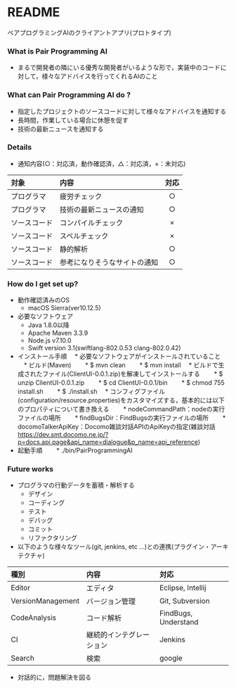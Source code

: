 # README #

ペアプログラミングAIのクライアントアプリ(プロトタイプ)

### What is Pair Programming AI ###
* まるで開発者の隣にいる優秀な開発者がいるような形で，実装中のコードに対して，様々なアドバイスを行ってくれるAIのこと

### What can Pair Programming AI do ? ###

* 指定したプロジェクトのソースコードに対して様々なアドバイスを通知する
* 長時間，作業している場合に休憩を促す
* 技術の最新ニュースを通知する

### Details ###

* 通知内容(○：対応済，動作確認済，△：対応済，×：未対応)

|対象|内容|対応|
|:--|:--|:--:|
|プログラマ|疲労チェック|○|
|プログラマ|技術の最新ニュースの通知|○|
|ソースコード|コンパイルチェック|×|
|ソースコード|スペルチェック|×|
|ソースコード|静的解析|○|
|ソースコード|参考になりそうなサイトの通知|○|

### How do I get set up? ###

* 動作確認済みのOS
  * macOS Sierra(ver10.12.5)
* 必要なソフトウェア
  * Java 1.8.0以降
  * Apache Maven 3.3.9
  * Node.js v7.10.0
  * Swift version 3.1(swiftlang-802.0.53 clang-802.0.42)
* インストール手順
　* 必要なソフトウェアがインストールされていること
　* ビルド(Maven)
　　* $ mvn clean
　　* $ mvn install
　* ビルドで生成されたファイル(ClientUI-0.0.1.zip)を解凍してインストールする
　　* $ unzip ClientUI-0.0.1.zip
　　* $ cd ClientUI-0.0.1/bin
　　* $ chmod 755 install.sh
　　* $ ./install.sh
　* コンフィグファイル(configuration/resource.properties)をカスタマイズする，基本的には以下のプロパティについて書き換える
　　* nodeCommandPath：nodeの実行ファイルの場所
　　* findBugsDir：FindBugsの実行ファイルの場所
　　* docomoTalkerApiKey：Docomo雑談対話APIのApiKeyの指定(雑談対話 https://dev.smt.docomo.ne.jp/?p=docs.api.page&api_name=dialogue&p_name=api_reference)
* 起動手順
　　* ./bin/PairProgrammingAI

### Future works ###
* プログラマの行動データを蓄積・解析する
  * デザイン
  * コーディング
  * テスト
  * デバッグ
  * コミット
  * リファクタリング
* 以下のような様々なツール(git, jenkins, etc ...)との連携(プラグイン・アーキテクチャ)

|種別|内容|対応|
|:--|:--|:--|
|Editor|エディタ|Eclipse, Intellij|
|VersionManagement|バージョン管理|Git, Subversion|
|CodeAnalysis|コード解析|FindBugs, Understand|
|CI|継続的インテグレーション|Jenkins|
|Search|検索|google|

* 対話的に，問題解決を図る
